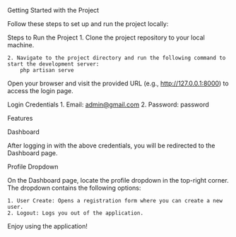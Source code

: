 Getting Started with the Project

Follow these steps to set up and run the project locally:

Steps to Run the Project
	1. Clone the project repository to your local machine.

	2. Navigate to the project directory and run the following command to start the development server:
		php artisan serve  

Open your browser and visit the provided URL (e.g., http://127.0.0.1:8000) to access the login page.

Login Credentials
	1. Email: admin@gmail.com
	2. Password: password

Features

Dashboard

After logging in with the above credentials, you will be redirected to the Dashboard page.

Profile Dropdown

On the Dashboard page, locate the profile dropdown in the top-right corner. The dropdown contains the following options:

	1. User Create: Opens a registration form where you can create a new user.
	2. Logout: Logs you out of the application.

Enjoy using the application!

